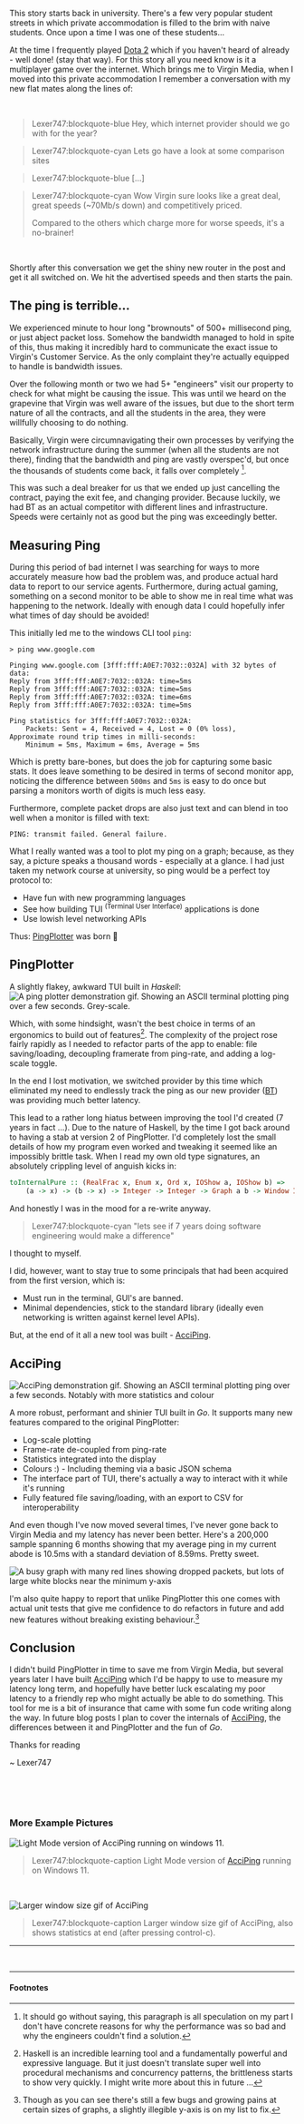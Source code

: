 This story starts back in university. There's a few very popular student streets in which private accommodation is filled to the brim with naive students. Once upon a time I was one of these students...

At the time I frequently played [Dota 2](https://www.dota2.com/home) which if you haven't heard of already -
well done! (stay that way). For this story all you need know is it a multiplayer game over the internet.
Which brings me to Virgin Media, when I moved into this private accommodation I remember a conversation with
my new flat mates along the lines of:

<br>

> Lexer747:blockquote-blue
> Hey, which internet provider should we go with for the year?

<div></div>

> Lexer747:blockquote-cyan
> Lets go have a look at some comparison sites

<div></div>

> Lexer747:blockquote-blue
> [...]

<div></div>

> Lexer747:blockquote-cyan
> Wow Virgin sure looks like a great deal, great speeds (~70Mb/s down) and competitively priced.
>
> Compared to the others which charge more for worse speeds, it's a no-brainer!

<br>

Shortly after this conversation we get the shiny new router in the post and get it all switched on. We hit the
advertised speeds and then starts the pain.

## The ping is **terrible**...

We experienced minute to hour long "brownouts" of 500+ millisecond ping, or just abject packet loss. Somehow
the bandwidth managed to hold in spite of this, thus making it incredibly hard to communicate the exact issue to
Virgin's Customer Service. As the only complaint they're actually equipped to handle is bandwidth issues.

Over the following month or two we had 5+ "engineers" visit our property to check for what might be causing
the issue. This was until we heard on the grapevine that Virgin was well aware of the issues, but due to the short term
nature of all the contracts, and all the students in the area, they were willfully choosing to do nothing.

Basically, Virgin were circumnavigating their own processes by verifying the network infrastructure during the
summer (when all the students are not there), finding that the bandwidth and ping are vastly overspec'd, but
once the thousands of students come back, it falls over completely [^1].

This was such a deal breaker for us that we ended up just cancelling the contract, paying the exit fee, and
changing provider. Because luckily, we had BT as an actual competitor with different lines and infrastructure.
Speeds were certainly not as good but the ping was exceedingly better.

## Measuring Ping

During this period of bad internet I was searching for ways to more accurately measure how bad the problem
was, and produce actual hard data to report to our service agents. Furthermore, during
actual gaming, something on a second monitor to be able to show me in real time what was happening to the
network. Ideally with enough data I could hopefully infer what times of day should be avoided!

This initially led me to the windows CLI tool `ping`:
```
> ping www.google.com

Pinging www.google.com [3fff:fff:A0E7:7032::032A] with 32 bytes of data:
Reply from 3fff:fff:A0E7:7032::032A: time=5ms
Reply from 3fff:fff:A0E7:7032::032A: time=5ms
Reply from 3fff:fff:A0E7:7032::032A: time=6ms
Reply from 3fff:fff:A0E7:7032::032A: time=5ms

Ping statistics for 3fff:fff:A0E7:7032::032A:
    Packets: Sent = 4, Received = 4, Lost = 0 (0% loss),
Approximate round trip times in milli-seconds:
    Minimum = 5ms, Maximum = 6ms, Average = 5ms
```

Which is pretty bare-bones, but does the job for capturing some basic stats. It does leave something to be
desired in terms of second monitor app, noticing the difference between `500ms` and `5ms` is easy to do once
but parsing a monitors worth of digits is much less easy.

Furthermore, complete packet drops are also just text and can blend in too well when a monitor is filled with
text:
```
PING: transmit failed. General failure.
```

What I really wanted was a tool to plot my ping on a graph; because, as they say, a picture speaks a thousand words -
especially at a glance. I had just taken my network course at university, so ping would be a perfect toy protocol to:

* Have fun with new programming languages
* See how building TUI <sup>(Terminal User Interface)</sup> applications is done
* Use lowish level networking APIs

Thus: [PingPlotter] was born 🎉

## PingPlotter

A slightly flakey, awkward TUI built in *Haskell*:
![A ping plotter demonstration gif. Showing an ASCII terminal plotting ping over a few seconds. Grey-scale.](./images/pingplotter.gif)

Which, with some hindsight, wasn't the best choice in terms of an ergonomics to build out of features[^2]. The
complexity of the project rose fairly rapidly as I needed to refactor parts of the app to enable: file
saving/loading, decoupling framerate from ping-rate, and adding a log-scale toggle.

In the end I lost motivation, we switched provider by this time which eliminated my need to endlessly track
the ping as our new provider ([BT]) was providing much better latency.

This lead to a rather long hiatus between improving the tool I'd created (7 years in fact ...). Due to the
nature of Haskell, by the time I got back around to having a stab at version 2 of PingPlotter. I'd completely
lost the small details of how my program even worked and tweaking it seemed like an impossibly brittle task.
When I read my own old type signatures, an absolutely crippling level of anguish kicks in:

```hs
toInternalPure :: (RealFrac x, Enum x, Ord x, IOShow a, IOShow b) =>
    (a -> x) -> (b -> x) -> Integer -> Integer -> Graph a b -> Window Integer -> InternalGraph a b
```

And honestly I was in the mood for a re-write anyway.

> Lexer747:blockquote-cyan
> "lets see if 7 years doing software engineering would make a difference"

I thought to myself.

I did, however, want to stay true to some principals that had been acquired from the first
version, which is:

* Must run in the terminal, GUI's are banned.
* Minimal dependencies, stick to the standard library (ideally even networking is written against kernel
  level APIs).

But, at the end of it all a new tool was built - [AcciPing].

## AcciPing
![AcciPing demonstration gif. Showing an ASCII terminal plotting ping over a few seconds. Notably with more statistics and colour](./images/acci-ping.gif)

A more robust, performant and shinier TUI built in *Go*. It supports many new features compared to the
original PingPlotter:

* Log-scale plotting
* Frame-rate de-coupled from ping-rate
* Statistics integrated into the display
* Colours :) - Including theming via a basic JSON schema
* The interface part of TUI, there's actually a way to interact with it while it's running
* Fully featured file saving/loading, with an export to CSV for interoperability

And even though I've now moved several times, I've never gone back to Virgin Media and my latency has never
been better. Here's a 200,000 sample spanning 6 months showing that my average ping in my current abode is
10.5ms with a standard deviation of 8.59ms. Pretty sweet.

![A busy graph with many red lines showing dropped packets, but lots of large white blocks near the minimum y-axis](./images/200k-pings.png)

I'm also quite happy to report that unlike PingPlotter this one comes with actual unit tests that give me
confidence to do refactors in future and add new features without breaking existing behaviour.[^3]

## Conclusion

I didn't build PingPlotter in time to save me from Virgin Media, but several years later I have built [AcciPing]
which I'd be happy to use to measure my latency long term, and hopefully have better luck escalating my poor
latency to a friendly rep who might actually be able to do something. This tool for me is a bit of insurance
that came with some fun code writing along the way. In future blog posts I plan to cover the internals of
[AcciPing], the differences between it and PingPlotter and the fun of *Go*.

Thanks for reading

~ Lexer747

<br>
<br>
<br>

### More Example Pictures

![Light Mode version of AcciPing running on windows 11.](./images/WindowsTerminal_vaip1qU25v.png)

> Lexer747:blockquote-caption
> Light Mode version of [AcciPing] running on Windows 11.

<br>

![Larger window size gif of AcciPing](./images/larger-window.gif)

> Lexer747:blockquote-caption
> Larger window size gif of AcciPing, also shows statistics at end (after pressing control-c).

-----

<br>

-----

#### Footnotes

[^1]: It should go without saying, this paragraph is all speculation on my part I don't have concrete reasons
    for why the performance was so bad and why the engineers couldn't find a solution.
[^2]: Haskell is an incredible learning tool and a fundamentally powerful and expressive language. But it just
    doesn't translate super well into procedural mechanisms and concurrency patterns, the brittleness starts
    to show very quickly. I might write more about this in future ...
[^3]: Though as you can see there's still a few bugs and growing pains at certain sizes of graphs, a slightly
    illegible y-axis is on my list to fix.


[AcciPing]: https://github.com/Lexer747/acci-ping
[BT]: https://en.wikipedia.org/wiki/BT_Group
[Dota 2]: https://www.dota2.com/home
[PingPlotter]: https://github.com/Lexer747/PingPlotter